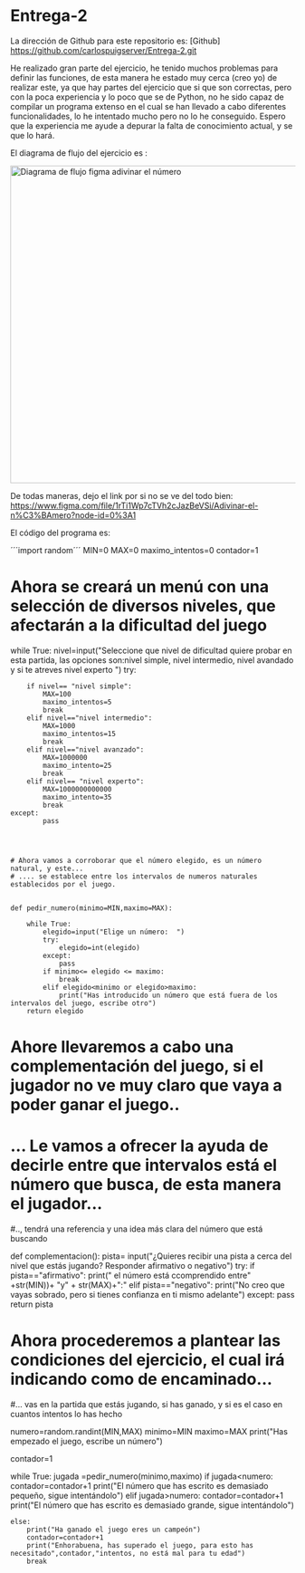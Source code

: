 # Entrega-2

La dirección de Github para este repositorio es:  [Github] https://github.com/carlospuigserver/Entrega-2.git

He realizado gran parte del ejercicio, he tenido muchos problemas para definir las funciones, de esta manera he estado muy cerca (creo yo) de realizar este, ya que hay partes del ejercicio que si que son correctas, pero con la poca experiencia y lo poco que se de Python, no he sido capaz de compilar un programa extenso en el cual se han llevado a cabo diferentes funcionalidades, lo he intentado mucho pero no lo he conseguido. Espero que la experiencia me ayude a depurar la falta de conocimiento actual, y se que lo hará.

El diagrama de flujo del ejercicio es : 




<img width="561" alt="Diagrama de flujo figma adivinar el número" src="https://user-images.githubusercontent.com/91721643/141659325-2ae5b990-f326-4c51-b230-b5ee14e13908.png">



De todas maneras, dejo el link por si no se ve del todo bien: https://www.figma.com/file/1rTi1Wp7cTVh2cJazBeVSi/Adivinar-el-n%C3%BAmero?node-id=0%3A1







El código del programa es:


´´´import random´´´
MIN=0
MAX=0
maximo_intentos=0
contador=1
# Ahora se creará un menú con una selección de diversos niveles, que afectarán a la dificultad del juego

while True:
    nivel=input("Seleccione que nivel de dificultad quiere probar en esta partida, las opciones son:nivel simple, nivel intermedio, nivel avandado y si te atreves nivel experto   ")
    try:
    
        if nivel== "nivel simple":
            MAX=100
            maximo_intentos=5
            break
        elif nivel=="nivel intermedio":
            MAX=1000
            maximo_intentos=15
            break
        elif nivel=="nivel avanzado":
            MAX=1000000
            maximo_intento=25
            break
        elif nivel== "nivel experto":
            MAX=1000000000000
            maximo_intento=35
            break
    except:
            pass




    # Ahora vamos a corroborar que el número elegido, es un número natural, y este...
    # .... se establece entre los intervalos de numeros naturales establecidos por el juego.  

    
    def pedir_numero(minimo=MIN,maximo=MAX):
       
        while True:
            elegido=input("Elige un número:  ")  
            try:
                elegido=int(elegido)
            except:
                pass
            if minimo<= elegido <= maximo:
                break
            elif elegido<minimo or elegido>maximo:
                print("Has introducido un número que está fuera de los intervalos del juego, escribe otro")
        return elegido        
            
                
    
               
                


# Ahore llevaremos a cabo una complementación del juego, si el jugador no ve muy claro que vaya a poder ganar el juego..
# ... Le vamos a ofrecer la ayuda de decirle entre que intervalos está el número que busca, de esta manera el jugador...
#.., tendrá una referencia y una idea más clara del número que está buscando


def complementacion():
    pista= input("¿Quieres recibir una pista a cerca del nivel que estás jugando?  Responder afirmativo o negativo")
    try:
        if pista=="afirmativo":
            print(" el número está ccomprendido entre" +str(MIN))+ "y" + str(MAX)+":"
        elif pista=="negativo":
            print("No creo que vayas sobrado, pero si tienes confianza en ti mismo adelante")
    except:
        pass
    return pista



# Ahora procederemos a plantear las condiciones del ejercicio, el cual irá indicando como de encaminado...
#... vas en la partida que estás jugando, si has ganado, y si es el caso en cuantos intentos lo has hecho



numero=random.randint(MIN,MAX)
minimo=MIN
maximo=MAX
print("Has empezado el juego, escribe un número")

contador=1

while True:
    jugada =pedir_numero(minimo,maximo)
    if jugada<numero:
        contador=contador+1
        print("El número que has escrito es demasiado pequeño, sigue intentándolo")
    elif jugada>numero:
        contador=contador+1
        print("El número que has escrito es demasiado grande, sigue intentándolo")

    else:
        print("Ha ganado el juego eres un campeón")
        contador=contador+1
        print("Enhorabuena, has superado el juego, para esto has necesitado",contador,"intentos, no está mal para tu edad")
        break








